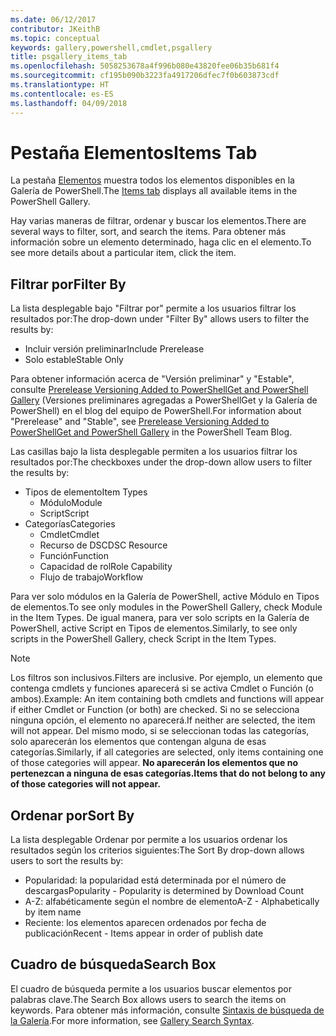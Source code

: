```yaml
---
ms.date: 06/12/2017
contributor: JKeithB
ms.topic: conceptual
keywords: gallery,powershell,cmdlet,psgallery
title: psgallery_items_tab
ms.openlocfilehash: 5058253678a4f996b080e43820fee06b35b681f4
ms.sourcegitcommit: cf195b090b3223fa4917206dfec7f0b603873cdf
ms.translationtype: HT
ms.contentlocale: es-ES
ms.lasthandoff: 04/09/2018
---
```

# <a name="items-tab"></a><span data-ttu-id="a55a2-103">Pestaña Elementos</span><span class="sxs-lookup"><span data-stu-id="a55a2-103">Items Tab</span></span>

<span data-ttu-id="a55a2-104">La pestaña [Elementos](https://www.powershellgallery.com/items) muestra todos los elementos disponibles en la Galería de PowerShell.</span><span class="sxs-lookup"><span data-stu-id="a55a2-104">The [Items tab](https://www.powershellgallery.com/items) displays all available items in the PowerShell Gallery.</span></span>

<span data-ttu-id="a55a2-105">Hay varias maneras de filtrar, ordenar y buscar los elementos.</span><span class="sxs-lookup"><span data-stu-id="a55a2-105">There are several ways to filter, sort, and search the items.</span></span>
<span data-ttu-id="a55a2-106">Para obtener más información sobre un elemento determinado, haga clic en el elemento.</span><span class="sxs-lookup"><span data-stu-id="a55a2-106">To see more details about a particular item, click the item.</span></span>

## <a name="filter-by"></a><span data-ttu-id="a55a2-107">Filtrar por</span><span class="sxs-lookup"><span data-stu-id="a55a2-107">Filter By</span></span>

<span data-ttu-id="a55a2-108">La lista desplegable bajo "Filtrar por" permite a los usuarios filtrar los resultados por:</span><span class="sxs-lookup"><span data-stu-id="a55a2-108">The drop-down under "Filter By" allows users to filter the results by:</span></span>
* <span data-ttu-id="a55a2-109">Incluir versión preliminar</span><span class="sxs-lookup"><span data-stu-id="a55a2-109">Include Prerelease</span></span>
* <span data-ttu-id="a55a2-110">Solo estable</span><span class="sxs-lookup"><span data-stu-id="a55a2-110">Stable Only</span></span>

<span data-ttu-id="a55a2-111">Para obtener información acerca de "Versión preliminar" y "Estable", consulte [Prerelease Versioning Added to PowerShellGet and PowerShell Gallery](https://blogs.msdn.microsoft.com/powershell/2017/12/05/prerelease-versioning-added-to-powershellget-and-powershell-gallery/) (Versiones preliminares agregadas a PowerShellGet y la Galería de PowerShell) en el blog del equipo de PowerShell.</span><span class="sxs-lookup"><span data-stu-id="a55a2-111">For information about "Prerelease" and "Stable", see [Prerelease Versioning Added to PowerShellGet and PowerShell Gallery](https://blogs.msdn.microsoft.com/powershell/2017/12/05/prerelease-versioning-added-to-powershellget-and-powershell-gallery/) in the PowerShell Team Blog.</span></span>

<span data-ttu-id="a55a2-112">Las casillas bajo la lista desplegable permiten a los usuarios filtrar los resultados por:</span><span class="sxs-lookup"><span data-stu-id="a55a2-112">The checkboxes under the drop-down allow users to filter the results by:</span></span>
* <span data-ttu-id="a55a2-113">Tipos de elemento</span><span class="sxs-lookup"><span data-stu-id="a55a2-113">Item Types</span></span>
  - <span data-ttu-id="a55a2-114">Módulo</span><span class="sxs-lookup"><span data-stu-id="a55a2-114">Module</span></span>
  - <span data-ttu-id="a55a2-115">Script</span><span class="sxs-lookup"><span data-stu-id="a55a2-115">Script</span></span>
* <span data-ttu-id="a55a2-116">Categorías</span><span class="sxs-lookup"><span data-stu-id="a55a2-116">Categories</span></span>
  - <span data-ttu-id="a55a2-117">Cmdlet</span><span class="sxs-lookup"><span data-stu-id="a55a2-117">Cmdlet</span></span>
  - <span data-ttu-id="a55a2-118">Recurso de DSC</span><span class="sxs-lookup"><span data-stu-id="a55a2-118">DSC Resource</span></span>
  - <span data-ttu-id="a55a2-119">Función</span><span class="sxs-lookup"><span data-stu-id="a55a2-119">Function</span></span>
  - <span data-ttu-id="a55a2-120">Capacidad de rol</span><span class="sxs-lookup"><span data-stu-id="a55a2-120">Role Capability</span></span>
  - <span data-ttu-id="a55a2-121">Flujo de trabajo</span><span class="sxs-lookup"><span data-stu-id="a55a2-121">Workflow</span></span>

<span data-ttu-id="a55a2-122">Para ver solo módulos en la Galería de PowerShell, active Módulo en Tipos de elementos.</span><span class="sxs-lookup"><span data-stu-id="a55a2-122">To see only modules in the PowerShell Gallery, check Module in the Item Types.</span></span>
<span data-ttu-id="a55a2-123">De igual manera, para ver solo scripts en la Galería de PowerShell, active Script en Tipos de elementos.</span><span class="sxs-lookup"><span data-stu-id="a55a2-123">Similarly, to see only scripts in the PowerShell Gallery, check Script in the Item Types.</span></span>

> [!NOTE]
> <span data-ttu-id="a55a2-124">Los filtros son inclusivos.</span><span class="sxs-lookup"><span data-stu-id="a55a2-124">Filters are inclusive.</span></span>
> <span data-ttu-id="a55a2-125">Por ejemplo, un elemento que contenga cmdlets y funciones aparecerá si se activa Cmdlet o Función (o ambos).</span><span class="sxs-lookup"><span data-stu-id="a55a2-125">Example: An item containing both cmdlets and functions will appear if either Cmdlet or Function (or both) are checked.</span></span>
> <span data-ttu-id="a55a2-126">Si no se selecciona ninguna opción, el elemento no aparecerá.</span><span class="sxs-lookup"><span data-stu-id="a55a2-126">If neither are selected, the item will not appear.</span></span>
> <span data-ttu-id="a55a2-127">Del mismo modo, si se seleccionan todas las categorías, solo aparecerán los elementos que contengan alguna de esas categorías.</span><span class="sxs-lookup"><span data-stu-id="a55a2-127">Similarly, if all categories are selected, only items containing one of those categories will appear.</span></span>
> <span data-ttu-id="a55a2-128">**No aparecerán los elementos que no pertenezcan a ninguna de esas categorías.**</span><span class="sxs-lookup"><span data-stu-id="a55a2-128">**Items that do not belong to any of those categories will not appear.**</span></span>

## <a name="sort-by"></a><span data-ttu-id="a55a2-129">Ordenar por</span><span class="sxs-lookup"><span data-stu-id="a55a2-129">Sort By</span></span>

<span data-ttu-id="a55a2-130">La lista desplegable Ordenar por permite a los usuarios ordenar los resultados según los criterios siguientes:</span><span class="sxs-lookup"><span data-stu-id="a55a2-130">The Sort By drop-down allows users to sort the results by:</span></span>
* <span data-ttu-id="a55a2-131">Popularidad: la popularidad está determinada por el número de descargas</span><span class="sxs-lookup"><span data-stu-id="a55a2-131">Popularity - Popularity is determined by Download Count</span></span>
* <span data-ttu-id="a55a2-132">A-Z: alfabéticamente según el nombre de elemento</span><span class="sxs-lookup"><span data-stu-id="a55a2-132">A-Z - Alphabetically by item name</span></span>
* <span data-ttu-id="a55a2-133">Reciente: los elementos aparecen ordenados por fecha de publicación</span><span class="sxs-lookup"><span data-stu-id="a55a2-133">Recent - Items appear in order of publish date</span></span>

## <a name="search-box"></a><span data-ttu-id="a55a2-134">Cuadro de búsqueda</span><span class="sxs-lookup"><span data-stu-id="a55a2-134">Search Box</span></span>

<span data-ttu-id="a55a2-135">El cuadro de búsqueda permite a los usuarios buscar elementos por palabras clave.</span><span class="sxs-lookup"><span data-stu-id="a55a2-135">The Search Box allows users to search the items on keywords.</span></span>
<span data-ttu-id="a55a2-136">Para obtener más información, consulte [Sintaxis de búsqueda de la Galería](psgallery_search_syntax.md).</span><span class="sxs-lookup"><span data-stu-id="a55a2-136">For more information, see [Gallery Search Syntax](psgallery_search_syntax.md).</span></span>